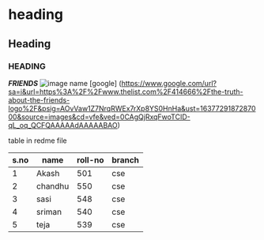 # heading
## Heading
### HEADING

***FRIENDS***
![image name](url-image)
[google] (https://www.google.com/url?sa=i&url=https%3A%2F%2Fwww.thelist.com%2F414666%2Fthe-truth-about-the-friends-logo%2F&psig=AOvVaw1Z7NrqRWEx7rXp8YS0HnHa&ust=1637729187287000&source=images&cd=vfe&ved=0CAgQjRxqFwoTCID-qL_oq_QCFQAAAAAdAAAAABAO)

table in redme file

|s.no| name| roll-no|branch|
|----|-----|--------|------|
|1|Akash|501|cse|
|2|chandhu|550|cse|
|3|sasi|548|cse|
|4|sriman|540|cse|
|5|teja|539|cse|
